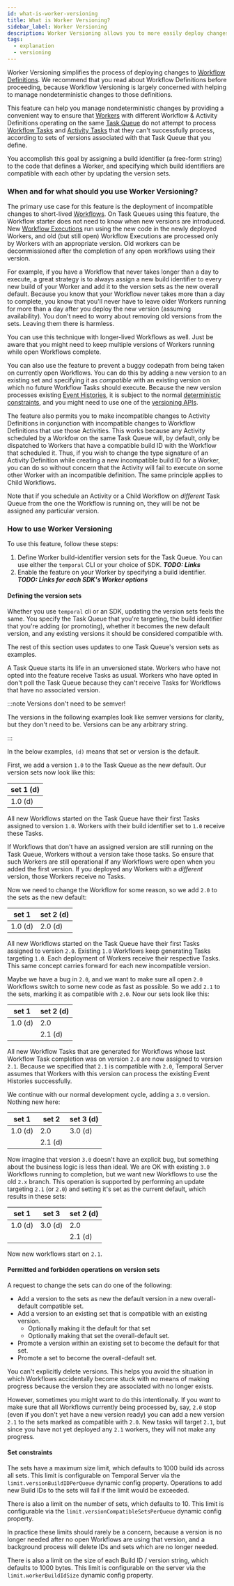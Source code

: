```yaml
---
id: what-is-worker-versioning
title: What is Worker Versioning?
sidebar_label: Worker Versioning
description: Worker Versioning allows you to more easily deploy changes to Workflow Definitions.
tags:
  - explanation
  - versioning
---
```


Worker Versioning simplifies the process of deploying changes to [Workflow
Definitions](/workflows/#workflow-definition). We recommend that you read about Workflow Definitions
before proceeding, because Workflow Versioning is largely concerned with helping to manage
nondeterministic changes to those definitions.

This feature can help you manage nondeterministic changes by providing a convenient way to ensure
that [Workers](/workers) with different Workflow & Activity Definitions operating on the same [Task
Queue](/tasks/#task-queue) do not attempt to process [Workflow Tasks](/tasks/#workflow-task) and
[Activity Tasks](/tasks/#actvitiy-task) that they can't successfully process, according to sets of
versions associated with that Task Queue that you define.

You accomplish this goal by assigning a build identifier (a free-form string) to the code that
defines a Worker, and specifying which build identifiers are compatible with each other by updating
the version sets.

### When and for what should you use Worker Versioning?

The primary use case for this feature is the deployment of incompatible changes to short-lived
[Workflows](/workers). On Task Queues using this feature, the Workflow starter does not need to know
when new versions are introduced. New [Workflow Executions](/workflows#workflow-execution) run using
the new code in the newly deployed Workers, and old (but still open) Workflow Executions are
processed only by Workers with an appropriate version. Old workers can be decommissioned after the
completion of any open workflows using their version.

For example, if you have a Workflow that never takes longer than a day to execute, a great strategy
is to always assign a new build identifier to every new build of your Worker and add it to the
version sets as the new overall default. Because you know that your Workflow never takes more than a
day to complete, you know that you'll never have to leave older Workers running for more than a day
after you deploy the new version (assuming availability). You don't need to worry about removing old
versions from the sets. Leaving them there is harmless.

You can use this technique with longer-lived Workflows as well. Just be aware that you might need to
keep multiple versions of Workers running while open Workflows complete.

You can also use the feature to prevent a buggy codepath from being taken on currently open
Workflows. You can do this by adding a new version to an existing set and specifying it as
_compatible_ with an existing version on which no future Workflow Tasks should execute. Because the
new version processes existing [Event Histories](/workflows/#event-history), it is subject to the
normal [deterministic constraints](/workflows/#deterministic-constraints), and you might need to use
one of the [versioning APIs](/workflows/#workflow-versioning).

The feature also permits you to make incompatible changes to Activity Definitions in conjunction
with incompatible changes to Workflow Definitions that use those Activities. This works because any
Activity scheduled by a Workfow on the same Task Queue will, by default, only be dispatched to
Workers that have a compatible build ID with the Workflow that scheduled it. Thus, if you wish
to change the type signature of an Activity Definition while creating a new incompatible build ID
for a Worker, you can do so without concern that the Activity will fail to execute on some other
Worker with an incompatible definition. The same principle applies to Child Workflows.

Note that if you schedule an Activity or a Child Workflow on *different* Task Queue from the one
the Workflow is running on, they will be not be assigned any particular version.

### How to use Worker Versioning

To use this feature, follow these steps:

1. Define Worker build-identifier version sets for the Task Queue.
   You can use either the `temporal` CLI or your choice of SDK.
   **_TODO: Links_**
2. Enable the feature on your Worker by specifying a build identifier.
   **_TODO: Links for each SDK's Worker options_**

#### Defining the version sets

Whether you use `temporal` cli or an SDK, updating the version sets feels the same. You specify the
Task Queue that you're targeting, the build identifier that you're adding (or promoting), whether it
becomes the new default version, and any existing versions it should be considered compatible with.

The rest of this section uses updates to one Task Queue's version sets as examples.

A Task Queue starts its life in an unversioned state. Workers who have not opted into the feature
receive Tasks as usual. Workers who have opted in don't poll the Task Queue because they can't
receive Tasks for Workflows that have no associated version.

:::note Versions don't need to be semver!

The versions in the following examples look like semver versions for clarity, but they don't need to
be. Versions can be any arbitrary string.

:::

In the below examples, `(d)` means that set or version is the default.

First, we add a version `1.0` to the Task Queue as the new default.
Our version sets now look like this:

| set 1 (d) |
|-----------|
| 1.0 (d)   |

All new Workflows started on the Task Queue have their first Tasks assigned to version `1.0`.
Workers with their build identifier set to `1.0` receive these Tasks.

If Workflows that don't have an assigned version are still running on the Task Queue, Workers
without a version take those tasks. So ensure that such Workers are still operational if any
Workflows were open when you added the first version. If you deployed any Workers with a _different_
version, those Workers receive no Tasks.

Now we need to change the Workflow for some reason, so we add `2.0` to the sets as the new default:

| set 1   | set 2 (d) |
|---------|-----------|
| 1.0 (d) | 2.0 (d)   |

All new Workflows started on the Task Queue have their first Tasks assigned to version `2.0`.
Existing `1.0` Workflows keep generating Tasks targeting `1.0`.
Each deployment of Workers receive their respective Tasks.
This same concept carries forward for each new incompatible version.

Maybe we have a bug in `2.0`, and we want to make sure all open `2.0` Workflows switch to some new
code as fast as possible. So we add `2.1` to the sets, marking it as compatible with `2.0`. Now our
sets look like this:

| set 1   | set 2 (d) |
|---------|-----------|
| 1.0 (d) | 2.0       |
|         | 2.1 (d)   |

All new Workflow Tasks that are generated for Workflows whose last Workflow Task completion was on
version `2.0` are now assigned to version `2.1`. Because we specified that `2.1` is compatible with
`2.0`, Temporal Server assumes that Workers with this version can process the existing Event
Histories successfully.

We continue with our normal development cycle, adding a `3.0` version.
Nothing new here:

| set 1   | set 2   | set 3 (d) |
|---------|---------|-----------|
| 1.0 (d) | 2.0     | 3.0 (d)   |
|         | 2.1 (d) |           |   

Now imagine that version `3.0` doesn't have an explicit bug, but something about the business logic
is less than ideal. We are OK with existing `3.0` Workflows running to completion, but we want new
Workflows to use the old `2.x` branch. This operation is supported by performing an update targeting
`2.1` (or `2.0`) and setting it's set as the current default, which results in these sets:

| set 1   | set 3     | set 2 (d) |
|---------|-----------|-----------|
| 1.0 (d) | 3.0 (d)   | 2.0       |
|         |           | 2.1 (d)   |

Now new workflows start on `2.1`.

#### Permitted and forbidden operations on version sets

A request to change the sets can do one of the following:

- Add a version to the sets as new the default version in a new overall-default compatible set.
- Add a version to an existing set that is compatible with an existing version.
  - Optionally making it the default for that set
  - Optionally making that set the overall-default set.
- Promote a version within an existing set to become the default for that set.
- Promote a set to become the overall-default set.

You can't explicitly delete versions. This helps you avoid the situation in which Workflows
accidentally become stuck with no means of making progress because the version they are associated
with no longer exists.

However, sometimes you might want to do this intentionally. If you _want_ to make sure that all
Workflows currently being processed by, say, `2.0` stop (even if you don't yet have a new version
ready) you can add a new version `2.1` to the sets marked as compatible with `2.0`. New tasks will
target `2.1`, but since you have not yet deployed any `2.1` workers, they will not make any
progress.

#### Set constraints

The sets have a maximum size limit, which defaults to 1000 build ids across all sets. This limit is
configurable on Temporal Server via the `limit.versionBuildIDPerQueue` dynamic config property.
Operations to add new Build IDs to the sets will fail if the limit would be exceeded.

There is also a limit on the number of sets, which defaults to 10. This limit is configurable via
the `limit.versionCompatibleSetsPerQueue` dynamic config property.

In practice these limits should rarely be a concern, because a version is no longer needed after no
open Workflows are using that version, and a background process will delete IDs and sets which are
no longer needed.

There is also a limit on the size of each Build ID / version string, which defaults to 1000 bytes.
This limit is configurable on the server via the `limit.workerBuildIdSize` dynamic config property.
